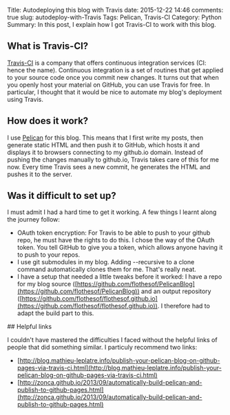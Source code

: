 ﻿Title: Autodeploying this blog with Travis 
date: 2015-12-22 14:46
comments: true
slug: autodeploy-with-Travis
Tags: Pelican, Travis-CI
Category: Python
Summary: In this post, I explain how I got Travis-CI to work with this blog. 

## What is Travis-CI?

[Travis-CI](https://travis-ci.org) is a company that offers continuous integration services (CI: hence the name). Continuous integration is a set of routines that get applied to your source code once you commit new changes. 
It turns out that when you openly host your material on GitHub, you can use Travis for free. In particular, I thought that it would be nice to automate my blog's deployment using Travis.

## How does it work?

I use [Pelican](http://getpelican.com) for this blog. This means that I first write my posts, then generate static HTML and then push it to GitHub, which hosts it and displays it to browsers connecting to my github.io domain.
Instead of pushing the changes manually to github.io, Travis takes care of this for me now. Every time Travis sees a new commit, he generates the HTML and pushes it to the server.

## Was it difficult to set up?

I must admit I had a hard time to get it working. A few things I learnt along the journey follow:

- OAuth token encryption: For Travis to be able to push to your github repo, he must have the rights to do this. I chose the way of the OAuth token. You tell GitHub to give you a token, which allows anyone having it to push to your repos.
- I use git submodules in my blog. Adding --recursive to a clone command automatically clones them for me. That's really neat.
- I have a setup that needed a little tweaks before it worked: I have a repo for my blog source ([https://github.com/flothesof/PelicanBlog](https://github.com/flothesof/PelicanBlog)) and an output repository ([https://github.com/flothesof/flothesof.github.io](https://github.com/flothesof/flothesof.github.io)). I therefore had to adapt the build part to this. 

## Helpful links

I couldn't have mastered the difficulties I faced without the helpful links of people that did something similar. I particuly recommend two links:

- [http://blog.mathieu-leplatre.info/publish-your-pelican-blog-on-github-pages-via-travis-ci.html](http://blog.mathieu-leplatre.info/publish-your-pelican-blog-on-github-pages-via-travis-ci.html)
- [http://zonca.github.io/2013/09/automatically-build-pelican-and-publish-to-github-pages.html](http://zonca.github.io/2013/09/automatically-build-pelican-and-publish-to-github-pages.html)


